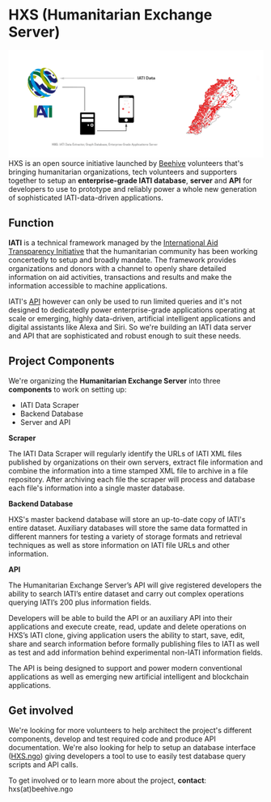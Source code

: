 # HXS (Humanitarian Exchange Server)
![HXS Diagram](https://github.com/HXS-API/Server/blob/master/HXS_API.png)
HXS is an open source initiative launched by [Beehive](https://beehive.ngo) volunteers that's bringing humanitarian organizations, tech volunteers and supporters together to setup an **enterprise-grade IATI database**, **server** and **API** for developers to use to prototype and reliably power a whole new generation of sophisticated IATI-data-driven applications.
## Function

**IATI** is a technical framework managed by the [International Aid Transparency Initiative](http://iatistandard.org) that the humanitarian community has been working concertedly to setup and broadly mandate. The framework provides organizations and donors with a channel to openly share detailed information on aid activities, transactions and results and make the information accessible to machine applications.

IATI's [API](https://iatiregistry.org/registry-api) however can only be used to run limited queries and it's not designed to dedicatedly power enterprise-grade applications operating at scale or emerging, highly data-driven, artificial intelligent applications and digital assistants like Alexa and Siri. So we're building an IATI data server and API that are sophisticated and robust enough to suit these needs.

## Project Components

We're organizing the **Humanitarian Exchange Server** into three **components** to work on setting up:

* IATI Data Scraper
* Backend Database
* Server and API

**Scraper**

The IATI Data Scraper will regularly identify the URLs of IATI XML files published by organizations on their own servers, extract file information and combine the information into a time stamped XML file to archive in a file repository. After archiving each file the scraper will process and database each file's information into a single master database.

**Backend Database**

HXS's master backend database will store an up-to-date copy of IATI's entire dataset. Auxiliary databases will store the same data formatted in different manners for testing a variety of storage formats and retrieval techniques as well as store information on IATI file URLs and other information.

**API**

The Humanitarian Exchange Server’s API will give registered developers the ability to search IATI’s entire dataset and carry out complex operations querying IATI’s 200 plus information fields.

Developers will be able to build the API or an auxiliary API into their applications and execute create, read, update and delete operations on HXS’s IATI clone, giving application users the ability to start, save, edit, share and search information before formally publishing files to IATI as well as test and add information behind experimental non-IATI information fields.

The API is being designed to support and power modern conventional applications as well as emerging new artificial intelligent and blockchain applications.

## Get involved

We're looking for more volunteers to help architect the project's different components, develop and test required code and produce API documentation. We're also looking for help to setup an database interface ([HXS.ngo](https://github.com/HXS-API/Website)) giving developers a tool to use to easily test database query scripts and API calls.

To get involved or to learn more about the project, **contact**: hxs(at)beehive.ngo
